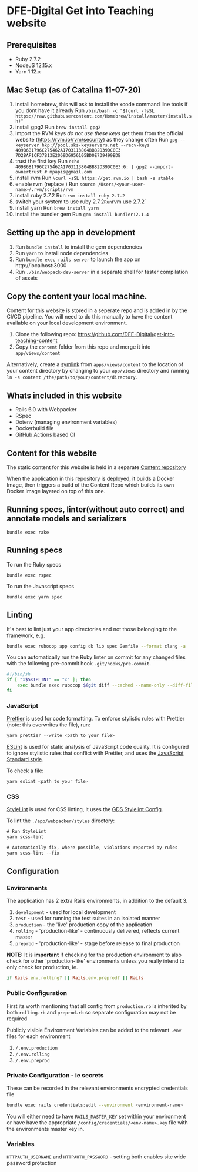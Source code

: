 #  DFE-Digital Get into Teaching website

## Prerequisites

- Ruby 2.7.2
- NodeJS 12.15.x
- Yarn 1.12.x

## Mac Setup (as of Catalina 11-07-20)

1. install homebrew, this will ask to install the xcode command line tools if you dont have it already
Run `/bin/bash -c "$(curl -fsSL https://raw.githubusercontent.com/Homebrew/install/master/install.sh)"`
2. install gpg2
Run `brew install gpg2`
3. import the RVM keys *do not use these keys* get them from the official website (https://rvm.io/rvm/security) as they change often
Run `gpg --keyserver hkp://pool.sks-keyservers.net --recv-keys 409B6B1796C275462A1703113804BB82D39DC0E3 7D2BAF1CF37B13E2069D6956105BD0E739499BDB`
4. trust the first key
Run `echo 409B6B1796C275462A1703113804BB82D39DC0E3:6: | gpg2 --import-ownertrust # mpapis@gmail.com`
5. install rvm
Run `\curl -sSL https://get.rvm.io | bash -s stable`
6. enable rvm (replace <your-user-name>)
Run `source /Users/<your-user-name>/.rvm/scripts/rvm`
7. install ruby 2.7.2
Run `rvm install ruby 2.7.2`
8. switch your system to use ruby 2.7.2`
Run `rvm use 2.7.2`
9. install yarn
Run `brew install yarn`
10. install the bundler gem
Run `gem install bundler:2.1.4`

## Setting up the app in development

1. Run `bundle install` to install the gem dependencies
2. Run `yarn` to install node dependencies
4. Run `bundle exec rails server` to launch the app on http://localhost:3000
5. Run `./bin/webpack-dev-server` in a separate shell for faster compilation of assets

## Copy the content your local machine.
Content for this website is stored in a seperate repo and is added in by the CI/CD pipeline.
You will need to do this manually to have the content available on your local development environment.

1. Clone the following repo: https://github.com/DFE-Digital/get-into-teaching-content
2. Copy the `content` folder from this repo and merge it into `app/views/content`

Alternatively, create a [symlink](https://en.wikipedia.org/wiki/Symbolic_link)
from `apps/views/content` to the location of your content directory by changing
to your `app/views` directory and running `ln -s content
/the/path/to/your/content/directory`.

## Whats included in this website

- Rails 6.0 with Webpacker
- RSpec
- Dotenv (managing environment variables)
- Dockerbuild file
- GitHub Actions based CI

## Content for this website

The static content for this website is held in a separate [Content repository](https://github.com/DFE-Digital/get-into-teaching-content)

When the application in this repository is deployed, it builds a Docker Image,
then triggers a build of the Content Repo which builds its own Docker Image 
layered on top of this one.

## Running specs, linter(without auto correct) and annotate models and serializers
```
bundle exec rake
```

## Running specs

To run the Ruby specs

```
bundle exec rspec
```

To run the Javascript specs

```
bundle exec yarn spec
```

## Linting

It's best to lint just your app directories and not those belonging to the framework, e.g.

```bash
bundle exec rubocop app config db lib spec Gemfile --format clang -a
```

You can automatically run the Ruby linter on commit for any changed files with 
the following pre-commit hook `.git/hooks/pre-commit`.

```bash
#!/bin/sh
if [ "x$SKIPLINT" == "x" ]; then
    exec bundle exec rubocop $(git diff --cached --name-only --diff-filter=ACM | egrep '\.rb|\.feature|\.rake' | grep -v 'db/schema.rb') Gemfile
fi
```

### JavaScript

[Prettier](https://prettier.io/) is used for code formatting.
To enforce stylistic rules with Prettier (note: this overwrites the file), run:

```js
yarn prettier --write <path to your file>
```

[ESLint](https://eslint.org/) is used for static analysis of JavaScript code quality. It is configured to ignore stylistic rules that conflict with Prettier, and uses the [JavaScript Standard style](https://standardjs.com/).

To check a file:

```js
yarn eslint <path to your file>
```

### CSS

[StyleLint](https://stylelint.io/) is used for CSS linting, it uses the [GDS Stylelint Config](https://github.com/alphagov/stylelint-config-gds).

To lint the `./app/webpacker/styles` directory:

```js
# Run StyleLint
yarn scss-lint

# Automatically fix, where possible, violations reported by rules
yarn scss-lint --fix
```

## Configuration

### Environments

The application has 2 extra Rails environments, in addition to the default 3.

1. `development` - used for local development
2. `test` - used for running the test suites in an isolated manner
3. `production` - the 'live' production copy of the application
4. `rolling` - 'production-like' - continuously delivered, reflects current master
5. `preprod` - 'production-like' - stage before release to final production

**NOTE:** It is **important** if checking for the production environment to also 
check for other 'production-like' environments unless you really intend to only
check for production, ie.

```ruby
if Rails.env.rolling? || Rails.env.preprod? || Rails
```

### Public Configuration

First its worth mentioning that all config from `production.rb` is inherited by
both `rolling.rb` and `preprod.rb` so separate configuration may not be required

Publicly visible Environment Variables can be added to the relevant `.env` 
files for each environment

1. `/.env.production`
2. `/.env.rolling`
3. `/.env.preprod`

### Private Configuration - ie secrets

These can be recorded in the relevant environments encrypted credentials file

```bash
bundle exec rails credentials:edit --environment <environment-name>
```

You will either need to have `RAILS_MASTER_KEY` set within your environment or
have have the appropriate `/config/credentials/<env-name>.key` file with the
environments master key in.

### Variables

`HTTPAUTH_USERNAME` and `HTTPAUTH_PASSWORD` - setting both enables site wide 
password protection



